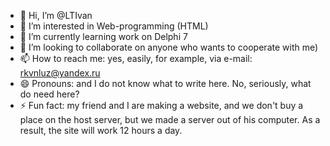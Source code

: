 - 👋 Hi, I’m @LTIvan
- 👀 I’m interested in Web-programming (HTML)
- 🌱 I’m currently learning work on Delphi 7
- 💞️ I’m looking to collaborate on anyone who wants to cooperate with me)
- 📫 How to reach me: yes, easily, for example, via e-mail: rkvnluz@yandex.ru
- 😄 Pronouns: and I do not know what to write here. No, seriously, what do  need here?
- ⚡ Fun fact: my friend and I are making a website, and we don't buy a place on the host server, but we made a server out of his computer. As a result, the site will work 12 hours a day.

<!---
LTIvan/LTIvan is a ✨ special ✨ repository because its `README.md` (this file) appears on your GitHub profile.
You can click the Preview link to take a look at your changes.
--->
